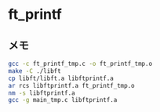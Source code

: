 # ft_printf

## メモ

```bash
gcc -c ft_printf_tmp.c -o ft_printf_tmp.o
make -C ./libft
cp libft/libft.a libftprintf.a
ar rcs libftprintf.a ft_printf_tmp.o
nm -s libftprintf.a
gcc -g main_tmp.c libftprintf.a
```
